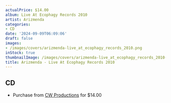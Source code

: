 ```yaml
---
actualPrice: $14.00
album: Live At Ecophagy Records 2010
artist: Arizmenda
categories:
- CD
date: '2024-09-09T06:09:06'
draft: false
images:
- /images/covers/arizmenda-live_at_ecophagy_records_2010.png
inStock: true
thumbnailImage: /images/covers/arizmenda-live_at_ecophagy_records_2010-thumb.png
title: Arizmenda - Live At Ecophagy Records 2010
---
```


## CD
* Purchase from [CW Productions](https://shop.cwproductions.net/products/arizmenda-live-at-ecophagy-records-2010-cd) for $14.00
